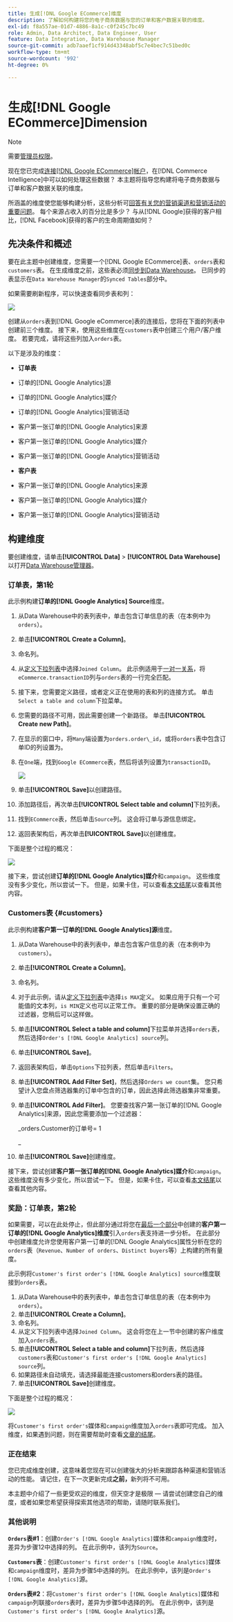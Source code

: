 ```yaml
---
title: 生成[!DNL Google ECommerce]维度
description: 了解如何构建将您的电子商务数据与您的订单和客户数据关联的维度。
exl-id: f8a557ae-01d7-4886-8a1c-c0f245c7bc49
role: Admin, Data Architect, Data Engineer, User
feature: Data Integration, Data Warehouse Manager
source-git-commit: adb7aaef1cf914d43348abf5c7e4bec7c51bed0c
workflow-type: tm+mt
source-wordcount: '992'
ht-degree: 0%

---
```


# 生成[!DNL Google ECommerce]Dimension

>[!NOTE]
>
>需要[管理员权限](../../administrator/user-management/user-management.md)。

现在您已完成[连接[!DNL Google ECommerce]帐户](../../data-analyst/importing-data/integrations/google-ecommerce.md)，在[!DNL Commerce Intelligence]中可以如何处理这些数据？ 本主题将指导您构建将电子商务数据与订单和客户数据关联的维度。

所涵盖的维度使您能够构建分析，这些分析可[回答有关您的营销渠道和营销活动的重要问题](../../data-analyst/analysis/most-value-source-channel.md)。 每个来源占收入的百分比是多少？ 与从[!DNL Google]获得的客户相比，[!DNL Facebook]获得的客户的生命周期值如何？

## 先决条件和概述

要在此主题中创建维度，您需要一个[!DNL Google ECommerce]表、`orders`表和`customers`表。 在生成维度之前，这些表必须[同步到Data Warehouse](../../data-analyst/data-warehouse-mgr/tour-dwm.md)。 已同步的表显示在`Data Warehouse Manager`的`Synced Tables`部分中。

如果需要刷新程序，可以快速查看同步表和列：

![](../../assets/Syncing_New_Columns.gif)

创建从`orders`表到[!DNL Google eCommerce]表的连接后，您将在下面的列表中创建前三个维度。 接下来，使用这些维度在`customers`表中创建三个用户/客户维度。 若要完成，请将这些列加入`orders`表。

以下是涉及的维度：

* **订单表**

* 订单的[!DNL Google Analytics]源
* 订单的[!DNL Google Analytics]媒介
* 订单的[!DNL Google Analytics]营销活动
* 客户第一张订单的[!DNL Google Analytics]来源
* 客户第一张订单的[!DNL Google Analytics]媒介
* 客户第一张订单的[!DNL Google Analytics]营销活动

* **客户表**

* 客户第一张订单的[!DNL Google Analytics]来源
* 客户第一张订单的[!DNL Google Analytics]媒介
* 客户第一张订单的[!DNL Google Analytics]营销活动

## 构建维度

要创建维度，请单击&#x200B;**[!UICONTROL Data]** > **[!UICONTROL Data Warehouse]**&#x200B;以打开[Data Warehouse管理器](../data-warehouse-mgr/tour-dwm.md)。

### 订单表，第1轮

此示例构建&#x200B;**订单的[!DNL Google Analytics] Source**&#x200B;维度。

1. 从Data Warehouse中的表列表中，单击包含订单信息的表（在本例中为`orders`）。
1. 单击&#x200B;**[!UICONTROL Create a Column]**。
1. 命名列。
1. 从[定义下拉列表](../data-warehouse-mgr/calc-column-types.md)中选择`Joined Column`。 此示例适用于[一对一关系](../data-warehouse-mgr/table-relationships.md)，将`eCommerce.transactionID`列与`orders`表的一行完全匹配。
1. 接下来，您需要定义路径，或者定义正在使用的表和列的连接方式。 单击`Select a table and column`下拉菜单。
1. 您需要的路径不可用，因此需要创建一个新路径。 单击&#x200B;**[!UICONTROL Create new Path]**。
1. 在显示的窗口中，将`Many`端设置为`orders.order\_id`，或将`orders`表中包含订单ID的列设置为。
1. 在`One`端，找到`Google ECommerce`表，然后将该列设置为`transactionID`。

   ![](../../assets/google-ecommerce-table.png)

1. 单击&#x200B;**[!UICONTROL Save]**&#x200B;以创建路径。
1. 添加路径后，再次单击&#x200B;**[!UICONTROL Select table and column]**&#x200B;下拉列表。
1. 找到`ECommerce`表，然后单击`Source`列。 这会将订单与源信息绑定。
1. 返回表架构后，再次单击&#x200B;**[!UICONTROL Save]**&#x200B;以创建维度。

下面是整个过程的概况：

![](../../assets/help_center.gif)

接下来，尝试创建&#x200B;**订单的[!DNL Google Analytics]媒介**&#x200B;和`campaign`。 这些维度没有多少变化，所以尝试一下。 但是，如果卡住，可以查看[本文结尾](#stuck)以查看其他内容。

### Customers表 {#customers}

此示例构建&#x200B;**客户第一订单的[!DNL Google Analytics]源**&#x200B;维度。

1. 从Data Warehouse中的表列表中，单击包含客户信息的表（在本例中为`customers`）。
1. 单击&#x200B;**[!UICONTROL Create a Column]**。
1. 命名列。
1. 对于此示例，请从[定义下拉列表](../../data-analyst/data-warehouse-mgr/calc-column-types.md)中选择`is MAX`定义。 如果应用于只有一个可能值的文本列，`is MIN`定义也可以正常工作。 重要的部分是确保设置正确的过滤器，您稍后可以这样做。
1. 单击&#x200B;**[!UICONTROL Select a table and column]**&#x200B;下拉菜单并选择`orders`表，然后选择`Order's [!DNL Google Analytics] source`列。
1. 单击&#x200B;**[!UICONTROL Save]**。
1. 返回表架构后，单击`Options`下拉列表，然后单击`Filters`。
1. 单击&#x200B;**[!UICONTROL Add Filter Set]**，然后选择`Orders we count`集。 您只希望计入您盘点筛选器集的订单中包含的订单，因此选择此筛选器集非常重要。
1. 单击&#x200B;**[!UICONTROL Add Filter]**。 您要查找客户第一张订单的[!DNL Google Analytics]来源，因此您需要添加一个过滤器：

   _orders.Customer的订单号= 1

   _
1. 单击&#x200B;**[!UICONTROL Save]**&#x200B;创建维度。

接下来，尝试创建&#x200B;**客户第一张订单的[!DNL Google Analytics]媒介**&#x200B;和`campaign`。 这些维度没有多少变化，所以尝试一下。 但是，如果卡住，可以查看[本文结尾](#stuck)以查看其他内容。

### 奖励：订单表，第2轮

如果需要，可以在此处停止，但此部分通过将您在[最后一个部分](#customers)中创建的&#x200B;**客户第一订单的[!DNL Google Analytics]维度**&#x200B;引入`orders`表支持进一步分析。 在此部分中创建维度允许您使用客户第一订单的[!DNL Google Analytics]属性分析在您的`orders`表（`Revenue`、`Number of orders`、`Distinct buyers`等）上构建的所有量度。

此示例将`Customer's first order's [!DNL Google Analytics] source`维度联接到`orders`表。

1. 从Data Warehouse中的表列表中，单击包含订单信息的表（在本例中为`orders`）。
1. 单击&#x200B;**[!UICONTROL Create a Column]**。
1. 命名列。
1. 从定义下拉列表中选择`Joined Column`。 这会将您在上一节中创建的客户维度加入`orders`表。
1. 单击&#x200B;**[!UICONTROL Select a table and column]**&#x200B;下拉列表，然后选择`customers`表和`Customer's first order's [!DNL Google Analytics] source`列。
1. 如果路径未自动填充，请选择最能连接customers和orders表的路径。
1. 单击&#x200B;**[!UICONTROL Save]**&#x200B;创建维度。

下面是整个过程的概况：

![](../../assets/help_center2.gif)

将`Customer's first order's`媒体和`campaign`维度加入`orders`表即可完成。 加入维度，如果遇到问题，则在需要帮助时查看[文章的结尾](#stuck)。

### 正在结束

您已完成维度创建，这意味着您现在可以创建强大的分析来跟踪各种渠道和营销活动的性能。 请记住，在下一次更新完成&#x200B;**之前，**&#x200B;新列将不可用。

本主题中介绍了一些更受欢迎的维度，但天空才是极限 — 请尝试创建您自己的维度，或者如果您希望获得探索其他选项的帮助，请随时联系我们。 

### 其他说明

**`Orders`表#1**：创建`Order's [!DNL Google Analytics]`媒体和`campaign`维度时，差异为步骤12中选择的列。 在此示例中，该列为`Source`。

**`Customers`表**：创建`Customer's first order's [!DNL Google Analytics]`媒体和`campaign`维度时，差异为步骤5中选择的列。 在此示例中，该列是`Order's [!DNL Google Analytics]`源。

**`Orders`表#2**：将`Customer's first order's [!DNL Google Analytics]`媒体和`campaign`列联接`orders`表时，差异为步骤5中选择的列。 在此示例中，该列是`Customer's first order's [!DNL Google Analytics]`源。

